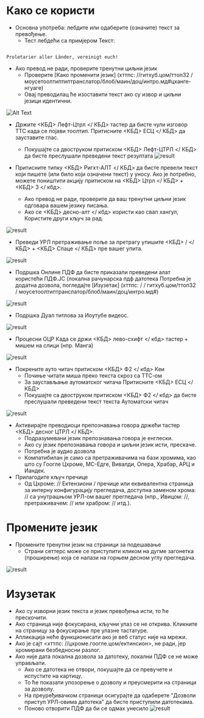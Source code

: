 # Како се користи


- Основна употреба: лебдите или одаберите (означите) текст за превођење.
  - Тест лебдећи са примјером Текст:
```console

Proletarier aller Länder, vereinigt euch!

```

  - Ако превод не ради, проверите тренутни циљни језик
    - Проверите [Како променити језик] (хттпс: //гитхуб.цом/ттоп32 / моусетоолтиптиптранслатор/блоб/маин/доц/интро.мд#цханге-нгуаге)
    - Овај преводилац ће изоставити текст ако су извор и циљни језици идентични.


![Alt Text](/doc/reagre.gif)



- Држите <КБД> Лефт-Цтрл </ КБД> тастер да бисте чули изговор ТТС када се појави тоолтип. Притисните <КБД> ЕСЦ </ КБД> да зауставите глас.
  - Покушајте са двоструком притиском <КБД> Лефт-ЦТРЛ </ КБД> да бисте преслушали преведени текст резултата
![result](/doc/20.gif)



- Притисните типку <КБД> Ригхт-АЛТ </ КБД> да бисте превели текст који пишете (или било који означени текст) у уносу. Ако је потребно, можете поништити акцију притиском на <КБД> Цтрл </ КБД> + <КБД> З </ кбд>.
  - Ако превод не ради, проверите да ваш тренутни циљни језик одговара вашем језику писања.
  - Ако се <КБД> десно-алт </ кбд> користи као свап хангул,
Користите други кључ за рад.


![result](/doc/11.gif)



- Преведи УРЛ претраживање поље за претрагу упишите <КБД> / </ КБД> + <КБД> Спаце </ КБД> пре вашег упита.


![result](/doc/21.gif)



- Подршка Онлине ПДФ да бисте приказали преведени алат користећи ПДФ.ЈС (локална рачунарска пдф датотека Потребна је додатна дозвола, погледајте [Изузетак] (хттпс: / / гитхуб.цом/ттоп32 / моусетоолтиптранслатор/блоб/маин/доц/интро.мд#)


![result](/doc/12.gif)



- Подршка Дуал титлова за Иоутубе видеос.


![result](/doc/16.gif)



- Процесни ОЦР Када се држи <КБД> лево-схифт </ кбд> тастер + мишем на слици (нпр. Манга)


![result](/doc/15.gif)



- Покрените ауто читач притиском <КБД> Ф2 </ кбд> Кеи
  - Почиње читати миша преко текста скроз са ТТС-ом
  - За заустављање аутоматског читача Притисните <КБД> ЕСЦ </ КБД>
  - Покушајте са двоструком притиском <КБД> Ф2 </ кбд> да бисте преслушали преведени текст текста Аутоматски читач


![result](/doc/30.gif)



- Активирајте преводиоци препознавања говора држећи тастер <КБД> десног ЦТРЛ </ КБД>.
  - Подразумевани језик препознавања говора је енглески.
  - Ако су језик препознавања говора и циљни језик исти, прескаче.
  - Потребна је аудио дозвола
  - Компатибилан је само са претраживачима на бази хромима, као што су Гоогле Цхроме, МС-Едге, Вивалди, Опера, Храбар, АРЦ и Иандек.
- Прилагодите кључ пречице
  - Од Цхроме: // Ектензиони / пречице или еквивалентна страница за интерну конфигурацију прегледача, доступна заменом хрома: // са унутрашњом УРЛ-ом вашег прегледача (нпр., Ивицом: //, претраживачем: // или храбром: // итд.).
# Промените језик
- Промените тренутни језик на страници за подешавање
  - Страни сеттерс може се приступити кликом на дугме загонетка (проширење) која се налази на горњем десном углу прегледача.


![result](/doc/14.gif)





# Изузетак


- Ако су изворни језик текста и језик превођења исти, то ће прескочити.
- Ако страница није фокусирана, кључни улаз се не открива.
Кликните на страницу за фокусирање пре улазне тастатуре.
- Апликација неће функционисати ако је веб статус није на мрежи.
- Ако је сајт <хттпс: //цхроме.гоогле.цом/ектинсион>, не ради, јер хромирани безбедносни разлог.
- Ако није дата локална дозвола за датотеку, локални ПДФ се не може управљати.
  - Ако се датотека не отвори, покушајте да се превучете и испустите на картицу.
  - То ће показати упозорење о дозволу и преусмерити на страници за дозволу.
  - На преуређивачком страници осигурајте да одаберете "Дозволи приступ УРЛ-овима датотека" да бисте приступили датотекама.
  - Поново отворити ПДФ да би се одмах унесило
![result](/doc/10.gif)
